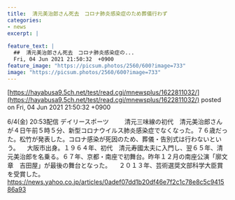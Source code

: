 ```yaml
---
title:  清元美治郎さん死去　コロナ肺炎感染症のため葬儀行わず  
categories:
- news
excerpt: |
  
feature_text: |
  ##  清元美治郎さん死去　コロナ肺炎感染症の...
  Fri, 04 Jun 2021 21:50:32  +0900
feature_image: "https://picsum.photos/2560/600?image=733"
image: "https://picsum.photos/2560/600?image=733"
---
```


[https://hayabusa9.5ch.net/test/read.cgi/mnewsplus/1622811032/](https://hayabusa9.5ch.net/test/read.cgi/mnewsplus/1622811032/)
posted on Fri, 04 Jun 2021 21:50:32  +0900

<!--more-->

6/4(金) 20:53配信 デイリースポーツ 　 　清元三味線の初代　清元美治郎さんが４日午前５時５分、新型コロナウイルス肺炎感染症でなくなった。７６歳だった。松竹が発表した。コロナ感染が死因のため、葬儀・告別式は行わないという。 　大阪市出身。１９６４年、初代　清元寿國太夫に入門し、翌６５年、清元美治郎を名乗る。６７年、京都・南座で初舞台。昨年１２月の南座公演「廓文章　吉田屋」が最後の舞台となった。 　２０１３年、芸術選奨文部科学大臣賞を受賞した。 https://news.yahoo.co.jp/articles/0adef07dd1b20df46e7f2c1c78e8c5c941586a93
